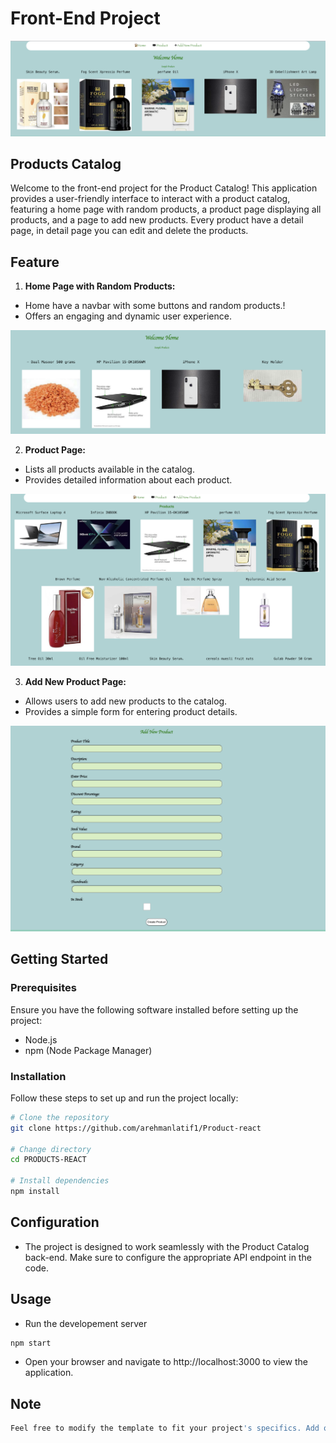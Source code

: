 # Front-End Project

![Front-end](</screenshots/home.png>)

## Products Catalog
Welcome to the front-end project for the Product Catalog! This application provides a user-friendly interface to interact with a product catalog, featuring a home page with random products, a product page displaying all products, and a page to add new products. Every product have a detail page, in detail page you can edit and delete the products.

<!-- ## Introduction

Explain briefly what your project is about and its purpose. Include information about the external back-end API that your front-end interacts with. -->

## Feature

1. **Home Page with Random Products:**
- Home have a navbar with some buttons and random products.!
- Offers an engaging and dynamic user experience.

![home](</screenshots/home-products.png>)

2. **Product Page:**
- Lists all products available in the catalog.
- Provides detailed information about each 
product.

![Alt text](</screenshots/products.png>)

3. **Add New Product Page:**
- Allows users to add new products to the catalog.
- Provides a simple form for entering product details.

![Alt text](</screenshots/edit.png>)

## Getting Started
### Prerequisites

Ensure you have the following software installed before setting up the project:

- Node.js
- npm (Node Package Manager)

### Installation

Follow these steps to set up and run the project locally:

```bash
# Clone the repository
git clone https://github.com/arehmanlatif1/Product-react

# Change directory
cd PRODUCTS-REACT

# Install dependencies
npm install

```

## Configuration
- The project is designed to work seamlessly with the Product Catalog back-end. Make sure to configure the appropriate API endpoint in the code.

## Usage
- Run the developement server
```bash
npm start
```
- Open your browser and navigate to http://localhost:3000 to view the application.

## Note
```bash
Feel free to modify the template to fit your project's specifics. Add or remove sections as needed and provide more details about the technologies used, project structure, or any other relevant information.
```
